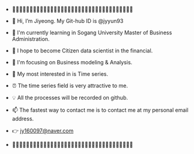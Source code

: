 - 💓🧡💛💚💙💜🤎🖤🤍💓🧡💛💚💙💜🤎🖤🤍💓🧡💛💚💙💜🤎🖤🤍💓🧡💛💚💙💜🤎🤍

- 👋 Hi, I’m Jiyeong. My Git-hub ID is @jyyun93
- 🌱 I'm currently learning in Sogang University Master of Business Administration.
- 🌹 I hope to become Citizen data scientist in the financial.
- 👀 I'm focusing on Business modeling & Analysis. 
- 🎀 My most interested in is Time series. 
- ⏰ The time series field is very attractive to me.
- 💡 All the processes will be recorded on github. 

- 📫 The fastest way to contact me is to contact me at my personal email address.
- 👉 jy160097@naver.com 

- 💓🧡💛💚💙💜🤎🖤🤍💓🧡💛💚💙💜🤎🖤🤍💓🧡💛💚💙💜🤎🖤🤍💓🧡💛💚💙💜🤎🤍

<!---
jyyun93/jyyun93 is a ✨ special ✨ repository because its `README.md` (this file) appears on your GitHub profile.
You can click the Preview link to take a look at your changes.
--->
